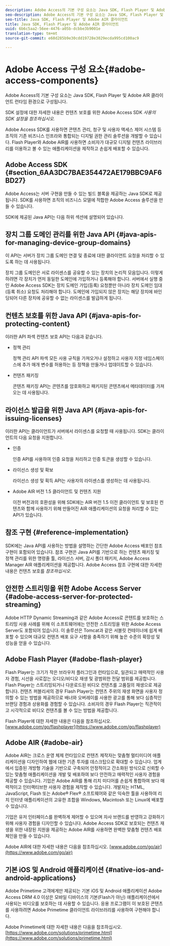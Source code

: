 ```yaml
---
description: Adobe Access의 기본 구성 요소는 Java SDK, Flash Player 및 Adobe AIR 클라이언트 런타임 환경으로 구성됩니다.
seo-description: Adobe Access의 기본 구성 요소는 Java SDK, Flash Player 및 Adobe AIR 클라이언트 런타임 환경으로 구성됩니다.
seo-title: Java SDK, Flash Player 및 Adobe AIR 클라이언트
title: Java SDK, Flash Player 및 Adobe AIR 클라이언트
uuid: 6b6c5aa2-56ee-4476-a05b-dcbbe3b9001e
translation-type: tm+mt
source-git-commit: e60d285b9e30cdd19728e3029ecda995cd100ac9

---
```



# Adobe Access 구성 요소{#adobe-access-components}

Adobe Access의 기본 구성 요소는 Java SDK, Flash Player 및 Adobe AIR 클라이언트 런타임 환경으로 구성됩니다.

SDK 설정에 대한 자세한 내용은 컨텐츠 보호를 위한 Adobe Access SDK *사용의 SDK 설정을 참조하십시오.*

Adobe Access SDK를 사용하면 콘텐츠 관리, 청구 및 사용자 액세스 제어 시스템 등 조직의 기존 비즈니스 인프라와 통합되는 디지털 권한 관리 솔루션을 개발할 수 있습니다. Flash Player와 Adobe AIR를 사용하면 소비자가 대규모 디지털 컨텐츠 라이브러리를 이용하고 볼 수 있는 애플리케이션을 제작하고 손쉽게 배포할 수 있습니다.

## Adobe Access SDK {#section_6AA3DC7BAE354472AE179BBC9AF6BD27}

Adobe Access는 서버 구현을 만들 수 있는 빌드 블록을 제공하는 Java SDK로 제공됩니다. SDK를 사용하면 조직의 비즈니스 모델에 적합한 Adobe Access 솔루션을 만들 수 있습니다.

SDK에 제공된 Java API는 다음 하위 섹션에 설명되어 있습니다.

## 장치 그룹 도메인 관리를 위한 Java API {#java-apis-for-managing-device-group-domains}

이 API는 서버가 장치 그룹 도메인 연결 및 종료에 대한 클라이언트 요청을 처리할 수 있도록 하는 데 사용됩니다.

장치 그룹 도메인은 서로 라이센스를 공유할 수 있는 장치의 논리적 모음입니다. 이렇게 하려면 각 장치가 먼저 동일한 도메인에 가입하거나 등록해야 합니다. 서버에서 실행 중인 Adobe Access SDK는 장치 도메인 가입(등록) 요청뿐만 아니라 장치 도메인 임대(등록 취소) 요청도 처리해야 합니다. 도메인에 가입되지 않은 장치는 해당 장치에 바인딩되어 다른 장치에 공유할 수 없는 라이센스를 발급하게 됩니다.

## 컨텐츠 보호를 위한 Java API {#java-apis-for-protecting-content}

이러한 API 파섹 컨텐츠 보호 API는 다음과 같습니다.

* 정책 관리

   정책 관리 API 파섹 모든 사용 규칙을 가져오거나 설정하고 사용자 지정 네임스페이스에 추가 매개 변수를 허용하는 등 정책을 만들거나 업데이트할 수 있습니다.

* 컨텐츠 패키징

   콘텐츠 패키징 API는 콘텐츠를 암호화하고 패키지된 콘텐츠에서 메타데이터를 가져오는 데 사용됩니다.

## 라이선스 발급을 위한 Java API {#java-apis-for-issuing-licenses}

이러한 API는 클라이언트가 서버에서 라이센스를 요청할 때 사용됩니다. SDK는 클라이언트의 다음 요청을 지원합니다.

* 인증

   인증 API를 사용하여 인증 요청을 처리하고 인증 토큰을 생성할 수 있습니다.

* 라이선스 생성 및 확보

   라이선스 생성 및 획득 API는 사용자의 라이센스를 생성하는 데 사용됩니다.

* Adobe AIR 버전 1.5 클라이언트 및 컨텐츠 지원

   이전 버전과의 호환성을 위해 SDK에는 AIR 버전 1.5 이전 클라이언트 및 보호된 컨텐츠와 함께 사용하기 위해 만들어진 AIR 애플리케이션의 요청을 처리할 수 있는 API가 있습니다.

## 참조 구현 {#reference-implementation}

SDK에는 Java API를 사용하는 방법을 설명하는 간단한 Adobe Access 배포인 참조 구현이 포함되어 있습니다. 참조 구현은 Java API를 기반으로 하는 컨텐츠 패키징 및 정책 관리를 위한 명령줄 툴, 라이선스 서버, 감시 폴더 패키저, Adobe Access Manager AIR 애플리케이션을 제공합니다. Adobe Access 참조 구현에 대한 자세한 내용은 컨텐츠 보호를 *참조하십시오*.

## 안전한 스트리밍을 위한 Adobe Access Server {#adobe-access-server-for-protected-streaming}

Adobe HTTP Dynamic Streaming과 같은 Adobe Access로 콘텐트를 보호하는 스트리밍 사용 사례를 위해 이 소프트웨어에는 안전한 스트리밍을 위한 Adobe Access Server도 포함되어 있습니다. 이 솔루션은 Tomcat과 같은 서블릿 컨테이너에 쉽게 배포할 수 있으며 대규모 컨텐츠 배포 요구 사항을 충족하기 위해 높은 수준의 확장성 및 성능을 얻을 수 있습니다.

## Adobe Flash Player {#adobe-flash-player}

Flash Player는 크기가 작은 브라우저 플러그인과 런타임으로, 일관되고 매력적인 사용자 경험, 시선을 사로잡는 오디오/비디오 재생 및 광범위한 전달 범위를 제공합니다. Flash Player는 스트리밍되거나 다운로드된 비디오 컨텐츠를 고품질의 재생으로 제공합니다. 컨텐츠 퍼블리셔의 경우 Flash Player는 컨텐츠 주위의 재생 화면을 사용자 정의할 수 있는 방법을 제공하므로 배너와 오버레이를 사용한 광고를 통해 보다 심층적인 브랜딩 경험과 상용화를 경험할 수 있습니다. 소비자의 경우 Flash Player는 직관적이고 시각적으로 비디오 컨텐츠를 볼 수 있는 방법을 제공합니다.

Flash Player에 대한 자세한 내용은 다음을 참조하십시오. [www.adobe.com/go/flashplayer](https://www.adobe.com/go/flashplayer)

## Adobe AIR {#adobe-air}

Adobe AIR는 크로스 운영 체제 런타임으로 컨텐츠 제작자는 맞춤형 멀티미디어 애플리케이션을 디자인하여 웹에 대한 기존 투자를 데스크탑으로 확대할 수 있습니다. 업계에서 입증된 개방형 기술을 기반으로 구축되어 안정적이고 간소화된 방식으로 신뢰할 수 있는 맞춤형 애플리케이션을 개발 및 배포하여 보다 안전하고 매력적인 사용자 경험을 제공할 수 있습니다. 기업은 Adobe AIR를 통해 리치 미디어를 손쉽게 통합하여 보다 매력적이고 인터랙티브한 사용자 경험을 제작할 수 있습니다. 개발자는 HTML, JavaScript, Flash 또는 Adobe® Flex® 소프트웨어와 같은 익숙한 툴을 사용하여 리치 인터넷 애플리케이션의 고유한 조합을 Windows, Macintosh 또는 Linux에 배포할 수 있습니다.

기업은 유저 인터페이스를 완벽하게 제어할 수 있으며 자사 브랜드를 반영하고 강화하기 위해 사용자 경험을 디자인할 수 있습니다. Adobe Access SDK로 보호되는 컨텐츠 재생을 위한 내장된 지원을 제공하는 Adobe AIR를 사용하면 완벽한 맞춤형 컨텐츠 배포 체인을 만들 수 있습니다.

Adobe AIR에 대한 자세한 내용은 다음을 참조하십시오. [www.adobe.com/go/air](https://www.adobe.com/go/air)

## 기본 iOS 및 Android 애플리케이션 {#native-ios-and-android-applications}

Adobe Primetime 고객에게만 제공되는 기본 iOS 및 Android 애플리케이션 Adobe Access DRM 4.0 이상은 모바일 디바이스의 기본(Flash가 아닌) 애플리케이션에서 사용되는 비디오를 보호하는 데 사용할 수 있습니다. 응용 프로그램이 이 보호된 콘텐츠를 사용하려면 Adobe Primetime 클라이언트 라이브러리를 사용하여 구현해야 합니다.

Adobe Primetime에 대한 자세한 내용은 다음을 참조하십시오. [https://www.adobe.com/solutions/primetime.html](https://www.adobe.com/solutions/primetime.html)